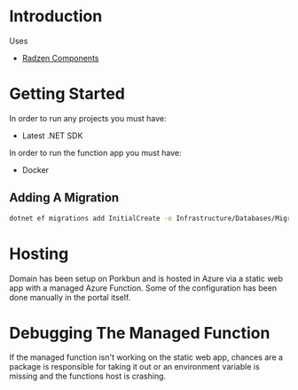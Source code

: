 # Introduction

Uses

- [Radzen Components](https://blazor.radzen.com/)

# Getting Started

In order to run any projects you must have:

- Latest .NET SDK

In order to run the function app you must have:

- Docker

## Adding A Migration

```bash
dotnet ef migrations add InitialCreate -o Infrastructure/Databases/Migrations
```

# Hosting
Domain has been setup on Porkbun and is hosted in Azure via a static web app with a managed Azure Function. Some of the configuration has been done manually in the portal itself.

# Debugging The Managed Function

If the managed function isn't working on the static web app, chances are a package is responsible for taking it out or an environment variable is missing and the functions host is crashing.